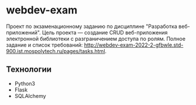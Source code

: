 # webdev-exam

Проект по экзаменационному заданию по дисциплине "Разработка веб-приложений". Цель проекта — создание CRUD веб-приложения электронной библиотеки c разграничением доступа по ролям. Полное задание и список требований: http://webdev-exam-2022-2-gfbwle.std-900.ist.mospolytech.ru/pages/tasks.html.

## Технологии

 - Python3
 - Flask
 - SQLAlchemy
